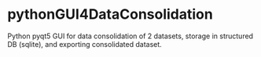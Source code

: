 # pythonGUI4DataConsolidation
Python pyqt5 GUI for data consolidation of 2 datasets, storage in structured DB (sqlite), and exporting consolidated dataset.  
